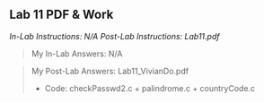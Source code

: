 ## Lab 11 PDF & Work

*In-Lab Instructions: N/A*
*Post-Lab Instructions: Lab11.pdf*

>My In-Lab Answers: N/A

>My Post-Lab Answers: Lab11_VivianDo.pdf
>* Code: checkPasswd2.c + palindrome.c + countryCode.c
